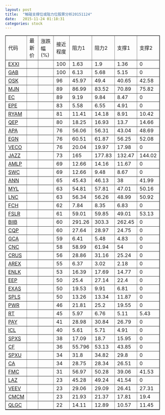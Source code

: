 ```yaml
---
layout: post
title:  "触碰支撑位或阻力位股票分析20151124"
date:   2015-11-24 01:18:31
categories: stock
---
```

<script type="text/javascript">
var stockList = []
stockList.push('gb_exxi');
stockList.push('gb_gab');
stockList.push('gb_osk');
stockList.push('gb_mjn');
stockList.push('gb_ec');
stockList.push('gb_epe');
stockList.push('gb_ryam');
stockList.push('gb_qep');
stockList.push('gb_apa');
stockList.push('gb_egn');
stockList.push('gb_veco');
stockList.push('gb_jazz');
stockList.push('gb_amlp');
stockList.push('gb_swc');
stockList.push('gb_ann');
stockList.push('gb_myl');
stockList.push('gb_lnc');
stockList.push('gb_fch');
stockList.push('gb_fslr');
stockList.push('gb_biib');
stockList.push('gb_cqp');
stockList.push('gb_gca');
stockList.push('gb_cnc');
stockList.push('gb_crus');
stockList.push('gb_arex');
stockList.push('gb_enlk');
stockList.push('gb_eep');
stockList.push('gb_exas');
stockList.push('gb_spls');
stockList.push('gb_pwr');
stockList.push('gb_rt');
stockList.push('gb_pay');
stockList.push('gb_icl');
stockList.push('gb_spxs');
stockList.push('gb_cf');
stockList.push('gb_spxu');
stockList.push('gb_ca');
stockList.push('gb_fmc');
stockList.push('gb_laz');
stockList.push('gb_veev');
stockList.push('gb_cmcm');
stockList.push('gb_qlgc');
</script>
<table border="1">
 <tr>
 <td>代码</td>
 <td>最新价</td>
 <td>涨跌幅(%)</td>
 <td>接近程度</td>
 <td>阻力1</td>
 <td>阻力2</td>
 <td>支撑1</td>
 <td>支撑2</td>
</tr>
  <tr id="exxi" class="red">
  <td><a href="http://stock.finance.sina.com.cn/usstock/quotes/EXXI.html" target="_blank">EXXI</a></td><td></td><td></td><td>100</td><td>1.63</td><td>1.9</td><td>1.36</td><td>0</td></tr>
  <tr id="gab" class="red">
  <td><a href="http://stock.finance.sina.com.cn/usstock/quotes/GAB.html" target="_blank">GAB</a></td><td></td><td></td><td>100</td><td>6.13</td><td>5.68</td><td>5.15</td><td>0</td></tr>
  <tr id="osk" class="green">
  <td><a href="http://stock.finance.sina.com.cn/usstock/quotes/OSK.html" target="_blank">OSK</a></td><td></td><td></td><td>96</td><td>45.97</td><td>49.4</td><td>40.65</td><td>42.58</td></tr>
  <tr id="mjn" class="red">
  <td><a href="http://stock.finance.sina.com.cn/usstock/quotes/MJN.html" target="_blank">MJN</a></td><td></td><td></td><td>89</td><td>86.99</td><td>83.52</td><td>70.89</td><td>75.82</td></tr>
  <tr id="ec" class="green">
  <td><a href="http://stock.finance.sina.com.cn/usstock/quotes/EC.html" target="_blank">EC</a></td><td></td><td></td><td>89</td><td>9.19</td><td>9.84</td><td>8.47</td><td>0</td></tr>
  <tr id="epe" class="red">
  <td><a href="http://stock.finance.sina.com.cn/usstock/quotes/EPE.html" target="_blank">EPE</a></td><td></td><td></td><td>83</td><td>5.58</td><td>6.55</td><td>4.91</td><td>0</td></tr>
  <tr id="ryam" class="green">
  <td><a href="http://stock.finance.sina.com.cn/usstock/quotes/RYAM.html" target="_blank">RYAM</a></td><td></td><td></td><td>81</td><td>11.41</td><td>14.18</td><td>8.91</td><td>10.42</td></tr>
  <tr id="qep" class="green">
  <td><a href="http://stock.finance.sina.com.cn/usstock/quotes/QEP.html" target="_blank">QEP</a></td><td></td><td></td><td>80</td><td>18.25</td><td>16.93</td><td>13.7</td><td>14.66</td></tr>
  <tr id="apa" class="green">
  <td><a href="http://stock.finance.sina.com.cn/usstock/quotes/APA.html" target="_blank">APA</a></td><td></td><td></td><td>76</td><td>56.06</td><td>56.31</td><td>43.04</td><td>48.69</td></tr>
  <tr id="egn" class="green">
  <td><a href="http://stock.finance.sina.com.cn/usstock/quotes/EGN.html" target="_blank">EGN</a></td><td></td><td></td><td>76</td><td>60.51</td><td>61.87</td><td>56.25</td><td>52.08</td></tr>
  <tr id="veco" class="red">
  <td><a href="http://stock.finance.sina.com.cn/usstock/quotes/VECO.html" target="_blank">VECO</a></td><td></td><td></td><td>76</td><td>20.04</td><td>19.97</td><td>17.98</td><td>0</td></tr>
  <tr id="jazz" class="green">
  <td><a href="http://stock.finance.sina.com.cn/usstock/quotes/JAZZ.html" target="_blank">JAZZ</a></td><td></td><td></td><td>73</td><td>165</td><td>177.83</td><td>132.47</td><td>144.02</td></tr>
  <tr id="amlp" class="red">
  <td><a href="http://stock.finance.sina.com.cn/usstock/quotes/AMLP.html" target="_blank">AMLP</a></td><td></td><td></td><td>69</td><td>12.66</td><td>14.16</td><td>11.67</td><td>0</td></tr>
  <tr id="swc" class="red">
  <td><a href="http://stock.finance.sina.com.cn/usstock/quotes/SWC.html" target="_blank">SWC</a></td><td></td><td></td><td>69</td><td>12.66</td><td>9.48</td><td>8.67</td><td>0</td></tr>
  <tr id="ann" class="red">
  <td><a href="http://stock.finance.sina.com.cn/usstock/quotes/ANN.html" target="_blank">ANN</a></td><td></td><td></td><td>65</td><td>45.43</td><td>46.13</td><td>38</td><td>41.99</td></tr>
  <tr id="myl" class="green">
  <td><a href="http://stock.finance.sina.com.cn/usstock/quotes/MYL.html" target="_blank">MYL</a></td><td></td><td></td><td>63</td><td>54.81</td><td>57.81</td><td>47.01</td><td>50.16</td></tr>
  <tr id="lnc" class="red">
  <td><a href="http://stock.finance.sina.com.cn/usstock/quotes/LNC.html" target="_blank">LNC</a></td><td></td><td></td><td>63</td><td>56.34</td><td>56.26</td><td>48.99</td><td>50.92</td></tr>
  <tr id="fch" class="green">
  <td><a href="http://stock.finance.sina.com.cn/usstock/quotes/FCH.html" target="_blank">FCH</a></td><td></td><td></td><td>62</td><td>7.84</td><td>8.35</td><td>6.83</td><td>0</td></tr>
  <tr id="fslr" class="green">
  <td><a href="http://stock.finance.sina.com.cn/usstock/quotes/FSLR.html" target="_blank">FSLR</a></td><td></td><td></td><td>61</td><td>59.01</td><td>59.85</td><td>49.01</td><td>53.13</td></tr>
  <tr id="biib" class="red">
  <td><a href="http://stock.finance.sina.com.cn/usstock/quotes/BIIB.html" target="_blank">BIIB</a></td><td></td><td></td><td>60</td><td>291.26</td><td>303.3</td><td>262.45</td><td>0</td></tr>
  <tr id="cqp" class="green">
  <td><a href="http://stock.finance.sina.com.cn/usstock/quotes/CQP.html" target="_blank">CQP</a></td><td></td><td></td><td>60</td><td>27.64</td><td>28.97</td><td>24.75</td><td>0</td></tr>
  <tr id="gca" class="green">
  <td><a href="http://stock.finance.sina.com.cn/usstock/quotes/GCA.html" target="_blank">GCA</a></td><td></td><td></td><td>59</td><td>6.41</td><td>5.48</td><td>4.83</td><td>0</td></tr>
  <tr id="cnc" class="red">
  <td><a href="http://stock.finance.sina.com.cn/usstock/quotes/CNC.html" target="_blank">CNC</a></td><td></td><td></td><td>58</td><td>58.99</td><td>61.94</td><td>54</td><td>0</td></tr>
  <tr id="crus" class="red">
  <td><a href="http://stock.finance.sina.com.cn/usstock/quotes/CRUS.html" target="_blank">CRUS</a></td><td></td><td></td><td>56</td><td>28.86</td><td>31.16</td><td>25.24</td><td>0</td></tr>
  <tr id="arex" class="green">
  <td><a href="http://stock.finance.sina.com.cn/usstock/quotes/AREX.html" target="_blank">AREX</a></td><td></td><td></td><td>55</td><td>6.37</td><td>3.02</td><td>2.18</td><td>0</td></tr>
  <tr id="enlk" class="green">
  <td><a href="http://stock.finance.sina.com.cn/usstock/quotes/ENLK.html" target="_blank">ENLK</a></td><td></td><td></td><td>53</td><td>16.39</td><td>17.69</td><td>14.77</td><td>0</td></tr>
  <tr id="eep" class="red">
  <td><a href="http://stock.finance.sina.com.cn/usstock/quotes/EEP.html" target="_blank">EEP</a></td><td></td><td></td><td>50</td><td>25.4</td><td>27.14</td><td>22.4</td><td>0</td></tr>
  <tr id="exas" class="red">
  <td><a href="http://stock.finance.sina.com.cn/usstock/quotes/EXAS.html" target="_blank">EXAS</a></td><td></td><td></td><td>50</td><td>19.53</td><td>9.91</td><td>6.81</td><td>0</td></tr>
  <tr id="spls" class="green">
  <td><a href="http://stock.finance.sina.com.cn/usstock/quotes/SPLS.html" target="_blank">SPLS</a></td><td></td><td></td><td>50</td><td>13.26</td><td>13.34</td><td>11.87</td><td>0</td></tr>
  <tr id="pwr" class="red">
  <td><a href="http://stock.finance.sina.com.cn/usstock/quotes/PWR.html" target="_blank">PWR</a></td><td></td><td></td><td>46</td><td>21.81</td><td>25.2</td><td>19.55</td><td>0</td></tr>
  <tr id="rt" class="green">
  <td><a href="http://stock.finance.sina.com.cn/usstock/quotes/RT.html" target="_blank">RT</a></td><td></td><td></td><td>45</td><td>5.97</td><td>6.76</td><td>5.11</td><td>5.43</td></tr>
  <tr id="pay" class="red">
  <td><a href="http://stock.finance.sina.com.cn/usstock/quotes/PAY.html" target="_blank">PAY</a></td><td></td><td></td><td>41</td><td>28.98</td><td>30.84</td><td>26.79</td><td>0</td></tr>
  <tr id="icl" class="green">
  <td><a href="http://stock.finance.sina.com.cn/usstock/quotes/ICL.html" target="_blank">ICL</a></td><td></td><td></td><td>40</td><td>5.61</td><td>5.71</td><td>4.91</td><td>0</td></tr>
  <tr id="spxs" class="green">
  <td><a href="http://stock.finance.sina.com.cn/usstock/quotes/SPXS.html" target="_blank">SPXS</a></td><td></td><td></td><td>38</td><td>17.09</td><td>18.7</td><td>15.95</td><td>0</td></tr>
  <tr id="cf" class="green">
  <td><a href="http://stock.finance.sina.com.cn/usstock/quotes/CF.html" target="_blank">CF</a></td><td></td><td></td><td>36</td><td>55.796</td><td>53.13</td><td>43.85</td><td>0</td></tr>
  <tr id="spxu" class="green">
  <td><a href="http://stock.finance.sina.com.cn/usstock/quotes/SPXU.html" target="_blank">SPXU</a></td><td></td><td></td><td>34</td><td>31.8</td><td>34.82</td><td>29.8</td><td>0</td></tr>
  <tr id="ca" class="red">
  <td><a href="http://stock.finance.sina.com.cn/usstock/quotes/CA.html" target="_blank">CA</a></td><td></td><td></td><td>34</td><td>28.75</td><td>28.34</td><td>26.51</td><td>0</td></tr>
  <tr id="fmc" class="green">
  <td><a href="http://stock.finance.sina.com.cn/usstock/quotes/FMC.html" target="_blank">FMC</a></td><td></td><td></td><td>31</td><td>56.97</td><td>50.28</td><td>39.06</td><td>41.53</td></tr>
  <tr id="laz" class="red">
  <td><a href="http://stock.finance.sina.com.cn/usstock/quotes/LAZ.html" target="_blank">LAZ</a></td><td></td><td></td><td>23</td><td>45.28</td><td>49.24</td><td>41.54</td><td>0</td></tr>
  <tr id="veev" class="green">
  <td><a href="http://stock.finance.sina.com.cn/usstock/quotes/VEEV.html" target="_blank">VEEV</a></td><td></td><td></td><td>23</td><td>29.06</td><td>29.09</td><td>26.41</td><td>27.31</td></tr>
  <tr id="cmcm" class="green">
  <td><a href="http://stock.finance.sina.com.cn/usstock/quotes/CMCM.html" target="_blank">CMCM</a></td><td></td><td></td><td>23</td><td>21.93</td><td>21.37</td><td>17.81</td><td>19.4</td></tr>
  <tr id="qlgc" class="red">
  <td><a href="http://stock.finance.sina.com.cn/usstock/quotes/QLGC.html" target="_blank">QLGC</a></td><td></td><td></td><td>22</td><td>14.11</td><td>12.89</td><td>10.57</td><td>11.45</td></tr>
</table>
